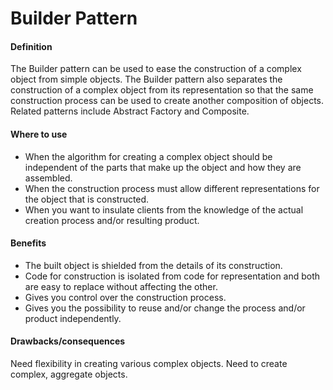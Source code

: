 # Builder Pattern

#### Definition

The Builder pattern can be used to ease the construction of a complex object
from simple objects. The Builder pattern also separates the construction of a
complex object from its representation so that the same construction process
can be used to create another composition of objects.
Related patterns include Abstract Factory and Composite.

#### Where to use

* When the algorithm for creating a complex object should be independent of
the parts that make up the object and how they are assembled.
* When the construction process must allow different representations for the
object that is constructed.
* When you want to insulate clients from the knowledge of the actual
creation process and/or resulting product.

#### Benefits

* The built object is shielded from the details of its construction.
* Code for construction is isolated from code for representation and both are
easy to replace without affecting the other.
* Gives you control over the construction process.
* Gives you the possibility to reuse and/or change the process and/or product
independently.

#### Drawbacks/consequences

Need flexibility in creating various complex objects. Need to create complex,
aggregate objects.
